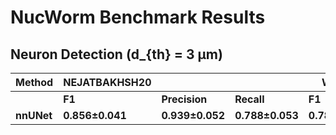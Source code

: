# NucWorm Benchmark Results

## Neuron Detection (d_{th} = 3 μm)

| Method | NEJATBAKHSH20 | | | WEN20 | | | YEMINI21 | | | **Overall** | | |
|--------|---------------|-|-|-------|-|-|----------|-|-|-------------|-|-|
| | **F1** | **Precision** | **Recall** | **F1** | **Precision** | **Recall** | **F1** | **Precision** | **Recall** | **F1** | **Precision** | **Recall** |
| **nnUNet** | **0.856±0.041** | **0.939±0.052** | **0.788±0.053** | **0.783±0.032** | **0.855±0.058** | **0.726±0.041** | **0.884±0.019** | **0.947±0.037** | **0.830±0.019** | **0.847±0.050** | **0.922±0.062** | **0.785±0.057** |

